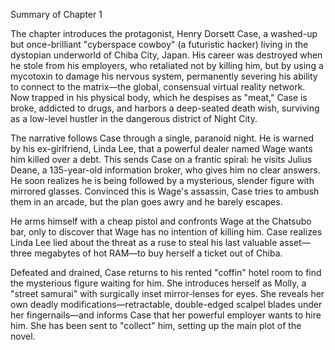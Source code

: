 Summary of Chapter 1

The chapter introduces the protagonist, Henry Dorsett Case, a washed-up but once-brilliant "cyberspace cowboy" (a futuristic hacker) living in the dystopian underworld of Chiba City, Japan. His career was destroyed when he stole from his employers, who retaliated not by killing him, but by using a mycotoxin to damage his nervous system, permanently severing his ability to connect to the matrix—the global, consensual virtual reality network. Now trapped in his physical body, which he despises as "meat," Case is broke, addicted to drugs, and harbors a deep-seated death wish, surviving as a low-level hustler in the dangerous district of Night City.

The narrative follows Case through a single, paranoid night. He is warned by his ex-girlfriend, Linda Lee, that a powerful dealer named Wage wants him killed over a debt. This sends Case on a frantic spiral: he visits Julius Deane, a 135-year-old information broker, who gives him no clear answers. He soon realizes he is being followed by a mysterious, slender figure with mirrored glasses. Convinced this is Wage's assassin, Case tries to ambush them in an arcade, but the plan goes awry and he barely escapes.

He arms himself with a cheap pistol and confronts Wage at the Chatsubo bar, only to discover that Wage has no intention of killing him. Case realizes Linda Lee lied about the threat as a ruse to steal his last valuable asset—three megabytes of hot RAM—to buy herself a ticket out of Chiba.

Defeated and drained, Case returns to his rented "coffin" hotel room to find the mysterious figure waiting for him. She introduces herself as Molly, a "street samurai" with surgically inset mirror-lenses for eyes. She reveals her own deadly modifications—retractable, double-edged scalpel blades under her fingernails—and informs Case that her powerful employer wants to hire him. She has been sent to "collect" him, setting up the main plot of the novel.